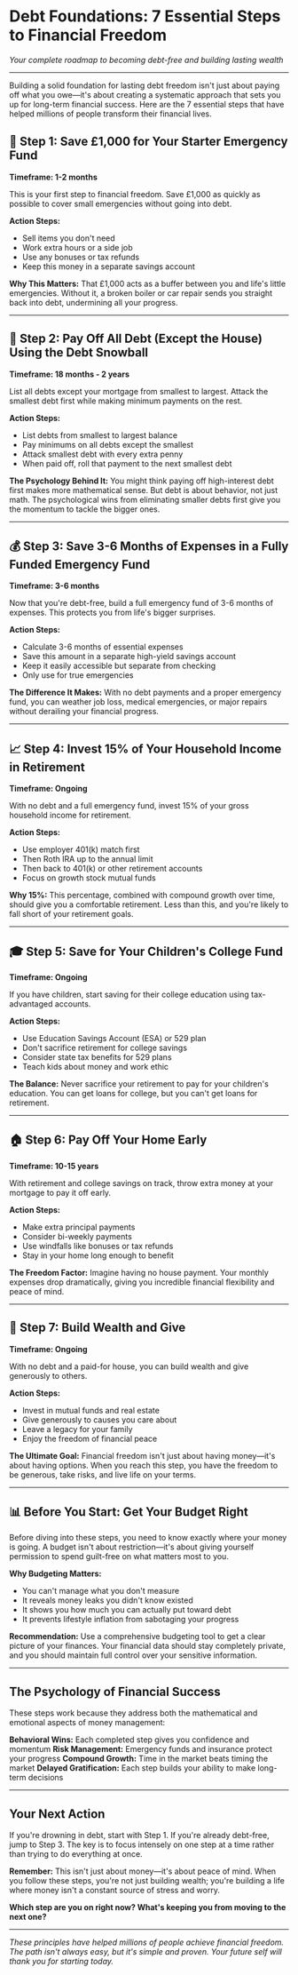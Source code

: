 # Debt Foundations: 7 Essential Steps to Financial Freedom

*Your complete roadmap to becoming debt-free and building lasting wealth*

---

Building a solid foundation for lasting debt freedom isn't just about paying off what you owe—it's about creating a systematic approach that sets you up for long-term financial success. Here are the 7 essential steps that have helped millions of people transform their financial lives.

## 🚨 Step 1: Save £1,000 for Your Starter Emergency Fund

**Timeframe: 1-2 months**

This is your first step to financial freedom. Save £1,000 as quickly as possible to cover small emergencies without going into debt.

**Action Steps:**
- Sell items you don't need
- Work extra hours or a side job  
- Use any bonuses or tax refunds
- Keep this money in a separate savings account

**Why This Matters:** That £1,000 acts as a buffer between you and life's little emergencies. Without it, a broken boiler or car repair sends you straight back into debt, undermining all your progress.

---

## 🎯 Step 2: Pay Off All Debt (Except the House) Using the Debt Snowball

**Timeframe: 18 months - 2 years**

List all debts except your mortgage from smallest to largest. Attack the smallest debt first while making minimum payments on the rest.

**Action Steps:**
- List debts from smallest to largest balance
- Pay minimums on all debts except the smallest
- Attack smallest debt with every extra penny
- When paid off, roll that payment to the next smallest debt

**The Psychology Behind It:** You might think paying off high-interest debt first makes more mathematical sense. But debt is about behavior, not just math. The psychological wins from eliminating smaller debts first give you the momentum to tackle the bigger ones.

---

## 💰 Step 3: Save 3-6 Months of Expenses in a Fully Funded Emergency Fund

**Timeframe: 3-6 months**

Now that you're debt-free, build a full emergency fund of 3-6 months of expenses. This protects you from life's bigger surprises.

**Action Steps:**
- Calculate 3-6 months of essential expenses
- Save this amount in a separate high-yield savings account
- Keep it easily accessible but separate from checking
- Only use for true emergencies

**The Difference It Makes:** With no debt payments and a proper emergency fund, you can weather job loss, medical emergencies, or major repairs without derailing your financial progress.

---

## 📈 Step 4: Invest 15% of Your Household Income in Retirement

**Timeframe: Ongoing**

With no debt and a full emergency fund, invest 15% of your gross household income for retirement.

**Action Steps:**
- Use employer 401(k) match first
- Then Roth IRA up to the annual limit
- Then back to 401(k) or other retirement accounts
- Focus on growth stock mutual funds

**Why 15%:** This percentage, combined with compound growth over time, should give you a comfortable retirement. Less than this, and you're likely to fall short of your retirement goals.

---

## 🎓 Step 5: Save for Your Children's College Fund

**Timeframe: Ongoing**

If you have children, start saving for their college education using tax-advantaged accounts.

**Action Steps:**
- Use Education Savings Account (ESA) or 529 plan
- Don't sacrifice retirement for college savings
- Consider state tax benefits for 529 plans
- Teach kids about money and work ethic

**The Balance:** Never sacrifice your retirement to pay for your children's education. You can get loans for college, but you can't get loans for retirement.

---

## 🏠 Step 6: Pay Off Your Home Early

**Timeframe: 10-15 years**

With retirement and college savings on track, throw extra money at your mortgage to pay it off early.

**Action Steps:**
- Make extra principal payments
- Consider bi-weekly payments
- Use windfalls like bonuses or tax refunds
- Stay in your home long enough to benefit

**The Freedom Factor:** Imagine having no house payment. Your monthly expenses drop dramatically, giving you incredible financial flexibility and peace of mind.

---

## 🌟 Step 7: Build Wealth and Give

**Timeframe: Ongoing**

With no debt and a paid-for house, you can build wealth and give generously to others.

**Action Steps:**
- Invest in mutual funds and real estate
- Give generously to causes you care about
- Leave a legacy for your family
- Enjoy the freedom of financial peace

**The Ultimate Goal:** Financial freedom isn't just about having money—it's about having options. When you reach this step, you have the freedom to be generous, take risks, and live life on your terms.

---

## 📊 Before You Start: Get Your Budget Right

Before diving into these steps, you need to know exactly where your money is going. A budget isn't about restriction—it's about giving yourself permission to spend guilt-free on what matters most to you.

**Why Budgeting Matters:**
- You can't manage what you don't measure
- It reveals money leaks you didn't know existed
- It shows you how much you can actually put toward debt
- It prevents lifestyle inflation from sabotaging your progress

**Recommendation:** Use a comprehensive budgeting tool to get a clear picture of your finances. Your financial data should stay completely private, and you should maintain full control over your sensitive information.

---

## The Psychology of Financial Success

These steps work because they address both the mathematical and emotional aspects of money management:

**Behavioral Wins:** Each completed step gives you confidence and momentum
**Risk Management:** Emergency funds and insurance protect your progress
**Compound Growth:** Time in the market beats timing the market
**Delayed Gratification:** Each step builds your ability to make long-term decisions

---

## Your Next Action

If you're drowning in debt, start with Step 1. If you're already debt-free, jump to Step 3. The key is to focus intensely on one step at a time rather than trying to do everything at once.

**Remember:** This isn't just about money—it's about peace of mind. When you follow these steps, you're not just building wealth; you're building a life where money isn't a constant source of stress and worry.

**Which step are you on right now? What's keeping you from moving to the next one?**

---

*These principles have helped millions of people achieve financial freedom. The path isn't always easy, but it's simple and proven. Your future self will thank you for starting today.*
